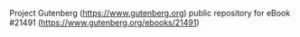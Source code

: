 Project Gutenberg (https://www.gutenberg.org) public repository for eBook #21491 (https://www.gutenberg.org/ebooks/21491)
